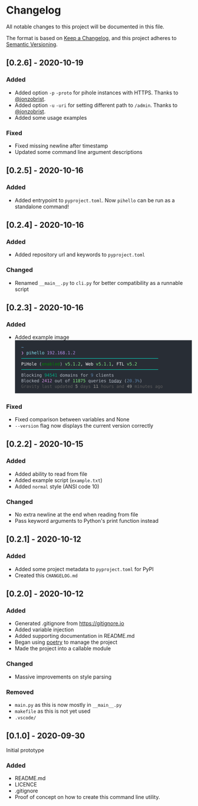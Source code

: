# Changelog

All notable changes to this project will be documented in this file.

The format is based on [Keep a Changelog](https://keepachangelog.com/en/1.0.0/),
and this project adheres to [Semantic Versioning](https://semver.org/spec/v2.0.0.html).

## [0.2.6] - 2020-10-19

### Added

- Added option `-p` `-proto` for pihole instances with HTTPS. Thanks to [@jonzobrist](https://github.com/jonzobrist).
- Added option `-u` `-uri` for setting different path to `/admin`. Thanks to [@jonzobrist](https://github.com/jonzobrist).
- Added some usage examples

### Fixed

- Fixed missing newline after timestamp
- Updated some command line argument descriptions

## [0.2.5] - 2020-10-16

### Added

- Added entrypoint to `pyproject.toml`. Now `pihello` can be run as a standalone command!

## [0.2.4] - 2020-10-16

### Added

- Added repository url and keywords to `pyproject.toml`

### Changed

- Renamed `__main__.py` to `cli.py` for better compatibility as a runnable script

## [0.2.3] - 2020-10-16

### Added

- Added example image  
  ![example output](./example_output.svg)

### Fixed

- Fixed comparison between variables and None
- `--version` flag now displays the current version correctly

## [0.2.2] - 2020-10-15

### Added

- Added ability to read from file
- Added example script (`example.txt`)
- Added `normal` style (ANSI code 10)

### Changed

- No extra newline at the end when reading from file
- Pass keyword arguments to Python's print function instead

## [0.2.1] - 2020-10-12

### Added

- Added some project metadata to `pyproject.toml` for PyPI
- Created this `CHANGELOG.md`

## [0.2.0] - 2020-10-12

### Added

- Generated .gitignore from https://gitignore.io
- Added variable injection
- Added supporting documentation in README.md
- Began using [poetry](https://python-poetry.org) to manage the project
- Made the project into a callable module

### Changed

- Massive improvements on style parsing

### Removed

- `main.py` as this is now mostly in `__main__.py`
- `makefile` as this is not yet used
- `.vscode/`

## [0.1.0] - 2020-09-30

Initial prototype

### Added

- README.md
- LICENCE
- .gitignore
- Proof of concept on how to create this command line utility.
